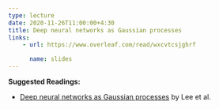 ```yaml
---
type: lecture
date: 2020-11-26T11:00:00+4:30
title: Deep neural networks as Gaussian processes
links:
    - url: https://www.overleaf.com/read/wxcvtcsjghrf

      name: slides
---
```

**Suggested Readings:**
- [Deep neural networks as Gaussian processes](https://arxiv.org/abs/1711.00165) by Lee et al.
